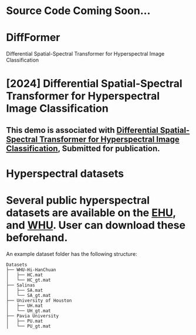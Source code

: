 # Source Code Coming Soon... 

# DiffFormer
Differential Spatial-Spectral Transformer for Hyperspectral Image Classification

# [2024] Differential Spatial-Spectral Transformer for Hyperspectral Image Classification

## This demo is associated with [Differential Spatial-Spectral Transformer for Hyperspectral Image Classification](), Submitted for publication.

# Hyperspectral datasets

# Several public hyperspectral datasets are available on the [EHU](https://www.ehu.eus/ccwintco/index.php/Hyperspectral_Remote_Sensing_Scenes), and [WHU](https://rsidea.whu.edu.cn/resource_WHUHi_sharing.htm). User can download these beforehand. 

An example dataset folder has the following structure:
```
Datasets
├── WHU-Hi-HanChuan
│   ├── HC.mat
│   └── HC_gt.mat
├── Salinas 
│   ├── SA.mat
│   └── SA_gt.mat
├── University of Houston
│   ├── UH.mat
│   └── UH_gt.mat
├── Pavia University
│   ├── PU.mat
│   └── PU_gt.mat


